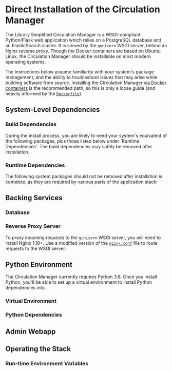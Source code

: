 # Direct Installation of the Circulation Manager

The Library Simplified Circulation Manager is a WSGI-compliant Python/Flask web application which relies on a PostgreSQL database and an ElasticSearch cluster. It is served by the `gunicorn` WSGI server, behind an Nginx reverse proxy. Though the Docker containers are based on Ubuntu Linux, the Circulation Manager should be installable on most modern operating systems.

The instructions below assume familiarity with your system's package management, and the ability to troubleshoot issues that may arise while building software from source. Installing the Circulation Manager [via Docker containers](./Development.md) is the recommended path, so this is only a loose guide (and heavily informed by the [`Dockerfile`](../Dockerfile)).

## System-Level Dependencies

### Build Dependencies

During the install process, you are likely to need your system's equivalent of the following packages, plus those listed below under 'Runtime Dependencies'. The build dependencies may safely be removed after installation.

### Runtime Dependencies

The following system packages should not be removed after installation is complete, as they are required by various parts of the application stack:

## Backing Services

### Database

### Reverse Proxy Server

To proxy incoming requests to the `gunicorn` WSGI server, you will need to install Nginx 1.19+. Use a modified version of the [`nginx.conf`](../docker/nginx.conf) file to route requests to the WSGI server.

## Python Environment

The Circulation Manager currently requires Python 3.6. Once you install Python, you'll be able to set up a virtual environment to install Python dependencies into.

### Virtual Environment

### Python Dependencies

## Admin Webapp

## Operating the Stack

### Run-time Environment Variables

